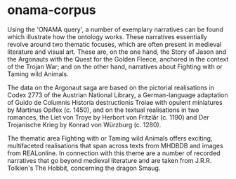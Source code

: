 # onama-corpus

Using the 'ONAMA query', a number of exemplary narratives can be found which illustrate how the ontology works. These narratives essentially revolve around two thematic focuses, which are often present in medieval literature and visual art. These are, on the one hand, the Story of Jason and the Argonauts with the Quest for the Golden Fleece, anchored in the context of the Trojan War; and on the other hand, narratives about Fighting with or Taming wild Animals.

The data on the Argonaut saga are based on the pictorial realisations in Codex 2773 of the Austrian National Library, a German-language adaptation of Guido de Columnis Historia destructionis Troiae with opulent miniatures by Martinus Opifex (c. 1450), and on the textual realisations in two romances, the Liet von Troye by Herbort von Fritzlâr (c. 1190) and Der Trojanische Krieg by Konrad von Würzburg (c. 1280).

The thematic area Fighting with or Taming wild Animals offers exciting, multifaceted realisations that span across texts from MHDBDB and images from REALonline. In connection with this theme are a number of recorded narratives that go beyond medieval literature and are taken from J.R.R. Tolkien's The Hobbit, concerning the dragon Smaug.
